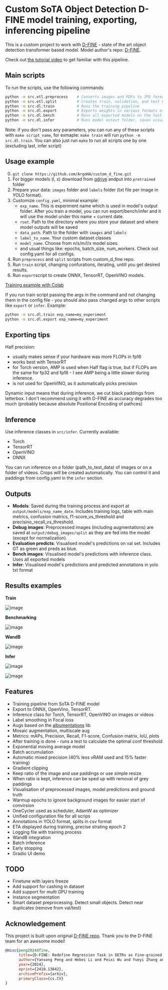 # Custom SoTA Object Detection D-FINE model training, exporting, inferencing pipeline
This is a custom project to work with [D-FINE](https://arxiv.org/abs/2410.13842) - state of the art object detection transformer based model. Model author's repo: [D-FINE](https://github.com/Peterande/D-FINE).

Check out [the tutorial video](https://youtu.be/_uEyRRw4miY) to get familiar with this pipeline.

## Main scripts
To run the scripts, use the following commands:
```bash
python -m src.etl.preprocess    # Converts images and PDFs to JPG format
python -m src.etl.split         # Creates train, validation, and test CSVs with image paths
python -m src.dl.train          # Runs the training pipeline
python -m src.dl.export         # Exports weights in various formats after training
python -m src.dl.bench          # Runs all exported models on the test set
python -m src.dl.infer          # Runs model ontest folder, saves visualisations and txt preds
```

Note: if you don't pass any parameters, you can run any of these scripts with `make script_name`, for exmaple: `make train` will run `python -m src.dl.train`. You can also just run `make` to run all scripts one by one (excluding last, infer script)

## Usage example
0. `git clone https://github.com/ArgoHA/custom_d_fine.git`
1. For bigger models (l, x) download from [gdrive](https://drive.google.com/drive/folders/1cjfMS_YV5LcoJsYi-fy0HWBZQU6eeP-7?usp=share_link) andput into `pretrained` folder
2. Prepare your data: `images` folder and `labels` folder (txt file per image in YOLO format).
3. Customize `config.yaml`, minimal example:
      - `exp_name`. This is experiment name which is used in model's output folder. After you train a model, you can run export/bench/infer and it will use the model under this name + current date.
      - `root`. Path to the directory where you store your dataset and where model outputs will be saved
      - `data_path`. Path to the folder with `images` and `labels`
      - `label_to_name`. Your custom dataset classes
      - `model_name`. Choose from n/s/m/l/x model sizes.
      - and usual things like: epochs, batch_size, num_workers. Check out config.yaml for all configs.
4. Run `preprocess` and `split` scripts from custom_d_fine repo.
5. Run `train` script, changing confurations, iterating, untill you get desired results.
6. Run `export`script to create ONNX, TensorRT, OpenVINO models.

[Training example with Colab](https://colab.research.google.com/drive/1ZV12qnUQMpC0g3j-0G-tYhmmdM98a41X?usp=sharing)

If you run train script passing the args in the command and not changing them in the config file - you should also pass changed args to other scripts like `export` or `infer`. Example:
```bash
python -m src.dl.train exp_name=my_experiment
python -m src.dl.export exp_name=my_experiment
```

## Exporting tips
Half precision:
- usually makes sense if your hardware was more FLOPs in fp16
- works best with TensorRT
- for Torch version, AMP is used when Half flag is true, but if FLOPs are the same for fp32 and fp16 - I see AMP being a little slower during inference.
- is not used for OpenVINO, as it automatically picks precision

Dynamic input means that during inference, we cut black paddings from letterbox. I don't recommend using it with D-FINE as accuracy degrades too much (probably because absolute Positional Encoding of pathces)

## Inference
Use inference classes in `src/infer`. Currently available:
- Torch
- TensorRT
- OpenVINO
- ONNX

You can run inference on a folder (path_to_test_data) of images or on a folder of videos. Crops will be created automatically. You can control it and paddings from config.yaml in the `infer` section.

## Outputs
- **Models**: Saved during the training process and export at `output/models/exp_name_date`. Includes training logs, table with main metrics, confusion matrics, f1-score_vs_threshold and precisino_recall_vs_threshold.
- **Debug images**: Preprocessed images (including augmentations) are saved at `output/debug_images/split` as they are fed into the model (except for normalization).
- **Evaluation predicts**: Visualised model's predictions on val set. Includes GT as green and preds as blue.
- **Bench images**: Visualised model's predictions with inference class. Uses all exported models
- **Infer**: Visualised model's predictions and predicted annotations in yolo txt format

## Results examples
**Train**

![image](assets/train.png)

**Benchmarking**

![image](assets/bench.png)

**WandB**

![image](assets/wandb.png)

**Infer**

![image](assets/infer_high.jpg)

![image](assets/infer_water.jpg)


## Features
- Training pipeline from SoTA D-FINE model
- Export to ONNX, OpenVino, TensorRT.
- Inference class for Torch, TensorRT, OpenVINO on images or videos
- Label smoothing in Focal loss
- Augs based on the [albumentations](https://albumentations.ai) lib
- Mosaic augmentation, multiscale aug
- Metrics: mAPs, Precision, Recall, F1-score, Confusion matrix, IoU, plots
- After training is done - runs a test to calculate the optimal conf threshold
- Exponential moving average model
- Batch accumulation
- Automatic mixed precision (40% less vRAM used and 15% faster training)
- Gradient clipping
- Keep ratio of the image and use paddings or use simple resize
- When ratio is kept, inference can be sped up with removal of grey paddings
- Visualisation of preprocessed images, model predictions and ground truth
- Warmup epochs to ignore background images for easier start of convirsion
- OneCycler used as scheduler, AdamW as optimizer
- Unified configuration file for all scrips
- Annotations in YOLO format, splits in csv format
- ETA displayed during training, precise strating epoch 2
- Logging file with training process
- WandB integration
- Batch inference
- Early stopping
- Gradio UI demo

## TODO
- Finetune with layers freeze
- Add support for cashing in dataset
- Add support for multi GPU training
- Instance segmentation
- Smart dataset preprocessing. Detect small objects. Detect near duplicates (remove from val/test)


## Acknowledgement
This project is built upon original [D-FINE repo](https://github.com/Peterande/D-FINE). Thank you to the D-FINE team for an awesome model!

``` bibtex
@misc{peng2024dfine,
      title={D-FINE: Redefine Regression Task in DETRs as Fine-grained Distribution Refinement},
      author={Yansong Peng and Hebei Li and Peixi Wu and Yueyi Zhang and Xiaoyan Sun and Feng Wu},
      year={2024},
      eprint={2410.13842},
      archivePrefix={arXiv},
      primaryClass={cs.CV}
}
```
